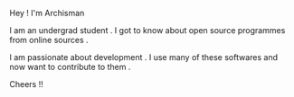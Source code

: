 Hey ! I'm Archisman 

I am an undergrad student . I got to know about open source programmes from online sources .

I am passionate about development . I use many of these softwares and now want to contribute to them . 

Cheers !!